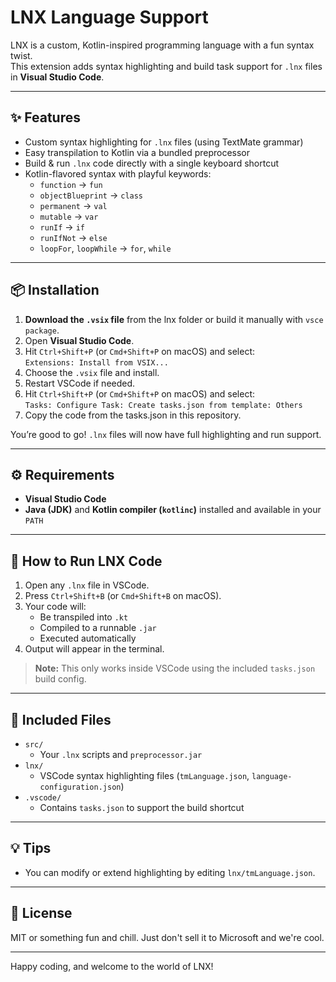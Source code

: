 # LNX Language Support

LNX is a custom, Kotlin-inspired programming language with a fun syntax twist.  
This extension adds syntax highlighting and build task support for `.lnx` files in **Visual Studio Code**.

---

## ✨ Features

- Custom syntax highlighting for `.lnx` files (using TextMate grammar)
- Easy transpilation to Kotlin via a bundled preprocessor
- Build & run `.lnx` code directly with a single keyboard shortcut
- Kotlin-flavored syntax with playful keywords:
  - `function` → `fun`
  - `objectBlueprint` → `class`
  - `permanent` → `val`
  - `mutable` → `var`
  - `runIf` → `if`
  - `runIfNot` → `else`
  - `loopFor`, `loopWhile` → `for`, `while`

---

## 📦 Installation

1. **Download the `.vsix` file** from the lnx folder or build it manually with `vsce package`.
2. Open **Visual Studio Code**.
3. Hit `Ctrl+Shift+P` (or `Cmd+Shift+P` on macOS) and select:  
   `Extensions: Install from VSIX...`
4. Choose the `.vsix` file and install.
5. Restart VSCode if needed.
6. Hit `Ctrl+Shift+P` (or `Cmd+Shift+P` on macOS) and select:  
   `Tasks: Configure Task: Create tasks.json from template: Others`
7. Copy the code from the tasks.json in this repository.
   
You’re good to go! `.lnx` files will now have full highlighting and run support.

---

## ⚙️ Requirements

- **Visual Studio Code**
- **Java (JDK)** and **Kotlin compiler (`kotlinc`)** installed and available in your `PATH`

---

## 🚀 How to Run LNX Code

1. Open any `.lnx` file in VSCode.
2. Press `Ctrl+Shift+B` (or `Cmd+Shift+B` on macOS).
3. Your code will:
   - Be transpiled into `.kt`
   - Compiled to a runnable `.jar`
   - Executed automatically
4. Output will appear in the terminal.

> **Note:** This only works inside VSCode using the included `tasks.json` build config.

---

## 📁 Included Files

- `src/`
  - Your `.lnx` scripts and `preprocessor.jar`
- `lnx/`
  - VSCode syntax highlighting files (`tmLanguage.json`, `language-configuration.json`)
- `.vscode/`
  - Contains `tasks.json` to support the build shortcut

---

## 💡 Tips

- You can modify or extend highlighting by editing `lnx/tmLanguage.json`.

---

## 📜 License

MIT or something fun and chill. Just don't sell it to Microsoft and we're cool.

---

Happy coding, and welcome to the world of LNX! 
